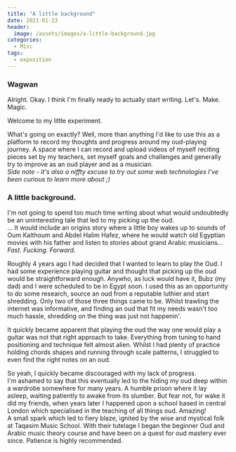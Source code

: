 ```yaml
---
title: "A little background"
date: 2021-01-23
header:
  image: /assets/images/a-little-background.jpg
categories: 
  - Misc
tags:
  - exposition 
---
```


### Wagwan
Alright. Okay. I think I'm finally ready to actually start writing. Let's. Make. Magic. 

Welcome to my little experiment. 

What's going on exactly? Well, more than anything I'd like to use this as a platform to record my thoughts and progress around my oud-playing journey. A space where I can record and upload videos of myself reciting pieces set by my teachers, set myself goals and challenges and generally try to improve as an oud player and as a musician.  
_Side note - it's also a niffty excuse to try out some web technologies I've been curious to learn more about ;)_


### A little background.
I'm not going to spend too much time writing about what would undoubtedly be an uninteresting tale that led to my picking up the oud.  
... It would include an origins story where a little boy wakes up to sounds of Oum Kalthoum and Abdel Halim Hafez, where he would watch old Egyptian movies with his father and listen to stories about grand Arabic musicians...  
_Fast. Fucking. Forward._  

Roughly 4 years ago I had decided that I wanted to learn to play the Oud. I had some experience playing guitar and thought that picking up the oud would be straightforward enough. Anywho, as luck would have it, Bubz (my dad) and I were scheduled to be in Egypt soon. I used this as an opportunity to do some research, source an oud from a reputable luthier and start shredding. Only two of those three things came to be. Whilst trawling the internet was informative, and finding an oud that fit my needs wasn't too much hassle, shredding on the thing was just not happenin'.  

It quickly became apparent that playing the oud the way one would play a guitar was not that right approach to take. Everything from tuning to hand positioning and technique felt almost alien. Whilst I had plenty of practice holding chords shapes and running through scale patterns, I struggled to even find the right notes on an oud.

So yeah, I quickly became discouraged with my lack of progress.  
I'm ashamed to say that this eventually led to the hiding my oud deep within a wardrobe somewhere for many years. A humble prison where it lay asleep, waiting patiently to awake from its slumber. But fear not, for wake it did my friends, when years later I happened upon a school based in central London which specialised in the teaching of all things oud. Amazing!  
A small spark which led to fiery blaze, ignited by the wise and mystical folk at Taqasim Music School. With their tutelage I began the beginner Oud and Arabic music theory course and have been on a quest for oud mastery ever since. Patience is highly recommended.    